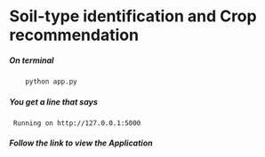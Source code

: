 # Soil-type identification and Crop recommendation

##### On terminal
```bash
    python app.py
```

##### You get a line that says
```bash
 Running on http://127.0.0.1:5000
```
##### Follow the link to view the Application